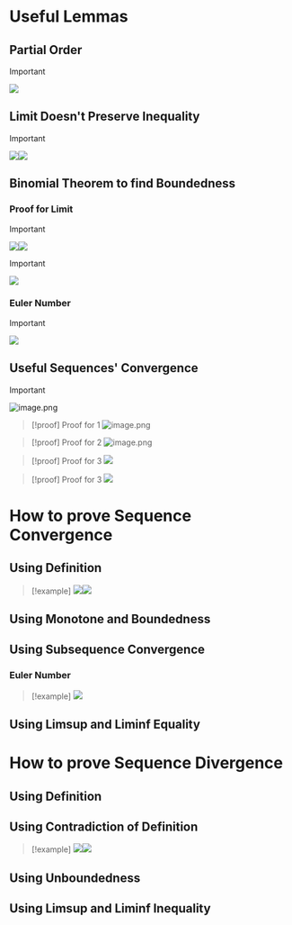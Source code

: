 # Useful Lemmas
## Partial Order
> [!important]
> ![](Proof%20Techniques.assets/image-20231116093234017.png)




## Limit Doesn't Preserve Inequality
> [!important]
> ![](Proof%20Techniques.assets/image-20231116091808362.png)![](Proof%20Techniques.assets/image-20231116091751092.png)


## Binomial Theorem to find Boundedness
### Proof for Limit
> [!important]
> ![](Proof%20Techniques.assets/image-20231116091855227.png)![](Proof%20Techniques.assets/image-20231116091903086.png)

> [!important]
> ![](Proof%20Techniques.assets/image-20231116092111410.png)

### Euler Number
> [!important]
> ![](Proof%20Techniques.assets/image-20231116092225779.png)


## Useful Sequences' Convergence
> [!important]
> ![image.png](L9_L10__Limsup_Liminf__BW_Theorem_Cauchy__Series.assets/20230302_1510157329.png)

> [!proof] Proof for 1
> ![image.png](L9_L10__Limsup_Liminf__BW_Theorem_Cauchy__Series.assets/20230302_1510154238.png)

> [!proof] Proof for 2
> ![image.png](L9_L10__Limsup_Liminf__BW_Theorem_Cauchy__Series.assets/20230302_1510167805.png)

> [!proof] Proof for 3
> ![](Proof%20Techniques.assets/image-20231116092511295.png)

> [!proof] Proof for 3
> ![](Proof%20Techniques.assets/image-20231116093807343.png)





# How to prove Sequence Convergence
## Using Definition
> [!example]
> ![](Proof%20Techniques.assets/image-20231116091305838.png)![](Proof%20Techniques.assets/image-20231116091309776.png)


## Using Monotone and Boundedness
> 



## Using Subsequence Convergence
### Euler Number
> [!example]
> ![](Proof%20Techniques.assets/image-20231116092404313.png)



## Using Limsup and Liminf Equality
> 


# How to prove Sequence Divergence
## Using Definition
> 


## Using Contradiction of Definition
> [!example]
> ![](Proof%20Techniques.assets/image-20231116091324786.png)![](Proof%20Techniques.assets/image-20231116091329902.png)





## Using Unboundedness
> 



## Using Limsup and Liminf Inequality
> 


